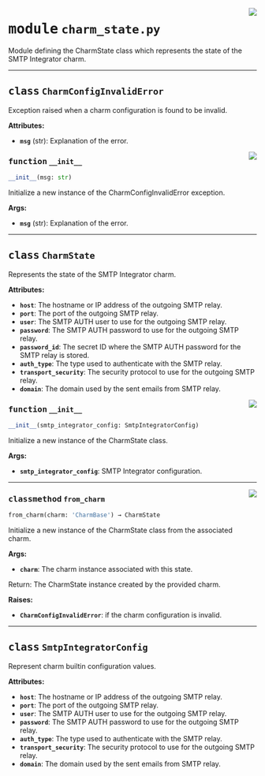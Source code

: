 <!-- markdownlint-disable -->

<a href="../src/charm_state.py#L0"><img align="right" style="float:right;" src="https://img.shields.io/badge/-source-cccccc?style=flat-square"></a>

# <kbd>module</kbd> `charm_state.py`
Module defining the CharmState class which represents the state of the SMTP Integrator charm. 



---

## <kbd>class</kbd> `CharmConfigInvalidError`
Exception raised when a charm configuration is found to be invalid. 



**Attributes:**
 
 - <b>`msg`</b> (str):  Explanation of the error. 

<a href="../src/charm_state.py#L46"><img align="right" style="float:right;" src="https://img.shields.io/badge/-source-cccccc?style=flat-square"></a>

### <kbd>function</kbd> `__init__`

```python
__init__(msg: str)
```

Initialize a new instance of the CharmConfigInvalidError exception. 



**Args:**
 
 - <b>`msg`</b> (str):  Explanation of the error. 





---

## <kbd>class</kbd> `CharmState`
Represents the state of the SMTP Integrator charm. 



**Attributes:**
 
 - <b>`host`</b>:  The hostname or IP address of the outgoing SMTP relay. 
 - <b>`port`</b>:  The port of the outgoing SMTP relay. 
 - <b>`user`</b>:  The SMTP AUTH user to use for the outgoing SMTP relay. 
 - <b>`password`</b>:  The SMTP AUTH password to use for the outgoing SMTP relay. 
 - <b>`password_id`</b>:  The secret ID where the SMTP AUTH password for the SMTP relay is stored. 
 - <b>`auth_type`</b>:  The type used to authenticate with the SMTP relay. 
 - <b>`transport_security`</b>:  The security protocol to use for the outgoing SMTP relay. 
 - <b>`domain`</b>:  The domain used by the sent emails from SMTP relay. 

<a href="../src/charm_state.py#L79"><img align="right" style="float:right;" src="https://img.shields.io/badge/-source-cccccc?style=flat-square"></a>

### <kbd>function</kbd> `__init__`

```python
__init__(smtp_integrator_config: SmtpIntegratorConfig)
```

Initialize a new instance of the CharmState class. 



**Args:**
 
 - <b>`smtp_integrator_config`</b>:  SMTP Integrator configuration. 




---

<a href="../src/charm_state.py#L94"><img align="right" style="float:right;" src="https://img.shields.io/badge/-source-cccccc?style=flat-square"></a>

### <kbd>classmethod</kbd> `from_charm`

```python
from_charm(charm: 'CharmBase') → CharmState
```

Initialize a new instance of the CharmState class from the associated charm. 



**Args:**
 
 - <b>`charm`</b>:  The charm instance associated with this state. 

Return: The CharmState instance created by the provided charm. 



**Raises:**
 
 - <b>`CharmConfigInvalidError`</b>:  if the charm configuration is invalid. 


---

## <kbd>class</kbd> `SmtpIntegratorConfig`
Represent charm builtin configuration values. 



**Attributes:**
 
 - <b>`host`</b>:  The hostname or IP address of the outgoing SMTP relay. 
 - <b>`port`</b>:  The port of the outgoing SMTP relay. 
 - <b>`user`</b>:  The SMTP AUTH user to use for the outgoing SMTP relay. 
 - <b>`password`</b>:  The SMTP AUTH password to use for the outgoing SMTP relay. 
 - <b>`auth_type`</b>:  The type used to authenticate with the SMTP relay. 
 - <b>`transport_security`</b>:  The security protocol to use for the outgoing SMTP relay. 
 - <b>`domain`</b>:  The domain used by the sent emails from SMTP relay. 





